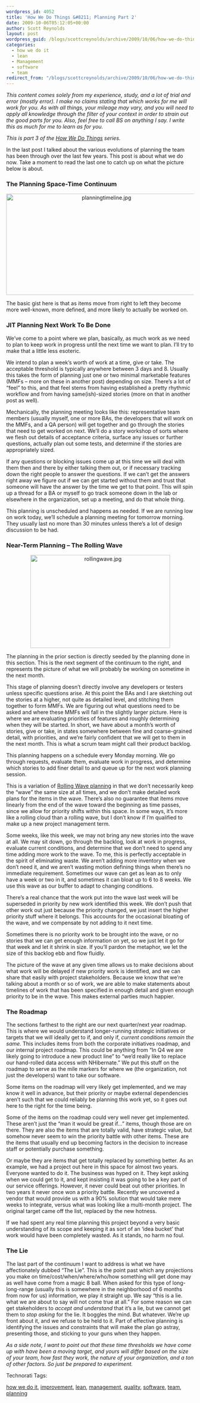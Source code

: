 ```yaml
---
wordpress_id: 4052
title: 'How We Do Things &#8211; Planning Part 2'
date: 2009-10-06T05:12:05+00:00
author: Scott Reynolds
layout: post
wordpress_guid: /blogs/scottcreynolds/archive/2009/10/06/how-we-do-things-planning-part-2.aspx
categories:
  - how we do it
  - lean
  - Management
  - software
  - team
redirect_from: "/blogs/scottcreynolds/archive/2009/10/06/how-we-do-things-planning-part-2.aspx/"
---
```

_This content comes solely from my experience, study, and a lot of trial and error (mostly error). I make no claims stating that which works for me will work for you. As with all things, your mileage may vary, and you will need to apply all knowledge through the filter of your context in order to strain out the good parts for you. Also, feel free to call BS on anything I say. I write this as much for me to learn as for you._

_This is part 3 of the [How We Do Things](https://lostechies.com/blogs/scottcreynolds/archive/2009/10/04/how-we-do-things-preamble-and-contents.aspx) series._

In the last post I talked about the various evolutions of planning the team has been through over the last few years. This post is about what we do now. Take a moment to read the last one to catch up on what the picture below is about.

### The Planning Space-Time Continuum

<div style="text-align:center">
  <img src="https://lostechies.com/content/scottreynolds/uploads/2011/03/planningtimeline.jpg" alt="planningtimeline.jpg" border="0" width="523" height="272" />
</div>

The basic gist here is that as items move from right to left they become more well-known, more defined, and more likely to actually be worked on.

### JIT Planning Next Work To Be Done

We&#8217;ve come to a point where we plan, basically, as much work as we need to plan to keep work in progress until the next time we want to plan. I&#8217;ll try to make that a little less esoteric.

We intend to plan a week&#8217;s worth of work at a time, give or take. The acceptable threshold is typically anywhere between 3 days and 8. Usually this takes the form of planning just one or two minimal marketable features (MMFs &#8211; more on these in another post) depending on size. There&#8217;s a lot of &#8220;feel&#8221; to this, and that feel stems from having established a pretty rhythmic workflow and from having same(ish)-sized stories (more on that in another post as well).

Mechanically, the planning meeting looks like this: representative team members (usually myself, one or more BAs, the developers that will work on the MMFs, and a QA person) will get together and go through the stories that need to get worked on next. We&#8217;ll do a story workshop of sorts where we flesh out details of acceptance criteria, surface any issues or further questions, actually plan out some tests, and determine if the stories are appropriately sized.

If any questions or blocking issues come up at this time we will deal with them then and there by either talking them out, or if necessary tracking down the right people to answer the questions. If we can&#8217;t get the answers right away we figure out if we can get started without them and trust that someone will have the answer by the time we get to that point. This will spin up a thread for a BA or myself to go track someone down in the lab or elsewhere in the organization, set up a meeting, and do that whole thing.

This planning is unscheduled and happens as needed. If we are running low on work today, we&#8217;ll schedule a planning meeting for tomorrow morning. They usually last no more than 30 minutes unless there&#8217;s a lot of design discussion to be had.

### Near-Term Planning &#8211; The Rolling Wave

<div style="text-align:center">
  <img src="https://lostechies.com/content/scottreynolds/uploads/2011/03/rollingwave.jpg" alt="rollingwave.jpg" border="0" width="375" height="250" />
</div>

The planning in the prior section is directly seeded by the planning done in this section. This is the next segment of the continuum to the right, and represents the picture of what we will probably be working on sometime in the next month.

This stage of planning doesn&#8217;t directly involve any developers or testers unless specific questions arise. At this point the BAs and I are sketching out the stories at a higher, not quite as detailed level, and stitching them together to form MMFs. We are figuring out what questions need to be asked and where these MMFs will fall in the slightly larger picture. Here is where we are evaluating priorities of features and roughly determining when they will be started. In short, we have about a month&#8217;s worth of stories, give or take, in states somewhere between fine and coarse-grained detail, with priorities, and we&#8217;re fairly confident that we will get to them in the next month. This is what a scrum team might call their product backlog.

This planning happens on a schedule every Monday morning. We go through requests, evaluate them, evaluate work in progress, and determine which stories to add finer detail to and queue up for the next work planning session.

This is a variation of [Rolling Wave planning](http://jrothman.com/blog/mpd/2004/05/rolling-wave-planning.html) in that we don&#8217;t necessarily keep the &#8220;wave&#8221; the same size at all times, and we don&#8217;t make detailed work plans for the items in the wave. There&#8217;s also no guarantee that items move linearly from the end of the wave toward the beginning as time passes, since we allow for priority shifts within this space. In some ways, it&#8217;s more like a rolling cloud than a rolling wave, but I don&#8217;t know if I&#8217;m qualified to make up a new project management term.

Some weeks, like this week, we may not bring any new stories into the wave at all. We may sit down, go through the backlog, look at work in progress, evaluate current conditions, and determine that we don&#8217;t need to spend any time adding more work to the wave. To me, this is perfectly acceptable in the spirit of eliminating waste. We aren&#8217;t adding more inventory when we don&#8217;t need it, and we aren&#8217;t wasting motion defining things when there&#8217;s no immediate requirement. Sometimes our wave can get as lean as to only have a week or two in it, and sometimes it can bloat up to 6 to 8 weeks. We use this wave as our buffer to adapt to changing conditions.

There&#8217;s a real chance that the work put into the wave last week will be superseded in priority by new work identified this week. We don&#8217;t push that other work out just because the priority changed, we just insert the higher priority stuff where it belongs. This accounts for the occasional bloating of the wave, and we compensate by not adding to it next time.

Sometimes there is no priority work to be brought into the wave, or no stories that we can get enough information on yet, so we just let it go for that week and let it shrink in size. If you&#8217;ll pardon the metaphor, we let the size of this backlog ebb and flow fluidly.

The picture of the wave at any given time allows us to make decisions about what work will be delayed if new priority work is identified, and we can share that easily with project stakeholders. Because we know that we&#8217;re talking about a month or so of work, we are able to make statements about timelines of work that has been specified in enough detail and given enough priority to be in the wave. This makes external parties much happier.

### The Roadmap

The sections farthest to the right are our next quarter/next year roadmap. This is where we would understand longer-running strategic initiatives or targets that we will ideally get to if, and only if, <em>current conditions remain the same.</em> This includes items from both the corporate initiatives roadmap, and our internal project roadmap. This could be anything from &#8220;In Q4 we are likely going to introduce a new product line&#8221; to &#8220;we&#8217;d really like to replace our hand-rolled data access with NHibernate.&#8221; We put this stuff on the roadmap to serve as the mile markers for where we (the organization, not just the developers) want to take our software.
</div>

Some items on the roadmap will very likely get implemented, and we may know it well in advance, but their priority or maybe external dependencies aren&#8217;t such that we could reliably be planning this work yet, so it goes out here to the right for the time being.

Some of the items on the roadmap could very well never get implemented. These aren&#8217;t just the &#8220;man it would be great if&#8230;&#8221; items, though those are on there. They are also the items that are totally valid, have strategic value, but somehow never seem to win the priority battle with other items. These are the items that usually end up becoming factors in the decision to increase staff or potentially purchase something.

Or maybe they are items that get totally replaced by something better. As an example, we had a project out here in this space for almost two years. Everyone wanted to do it. The business was hyped on it. They kept asking when we could get to it, and kept insisting it was going to be a key part of our service offerings. However, it never could beat out other priorities. In two years it never once won a priority battle. Recently we uncovered a vendor that would provide us with a 90% solution that would take mere weeks to integrate, versus what was looking like a multi-month project. The original target came off the list, replaced by the new hotness.

If we had spent any real time planning this project beyond a very basic understanding of its scope and keeping it as sort of an &#8216;idea bucket&#8217; that work would have been completely wasted. As it stands, no harm no foul.

### The Lie

The last part of the continuum I want to address is what we have affectionately dubbed &#8220;The Lie&#8221;. This is the point past which any projections you make on time/cost/when/where/who/how something will get done may as well have come from a magic 8 ball. When asked for this type of long-long-range (usually this is somewhere in the neighborhood of 6 months from now for us) information, we play it straight up. We say &#8220;this is a lie. what we are about to say will not come true at all.&#8221; For some reason we can get stakeholders to _accept and understand_ that it&#8217;s a lie, but we cannot get them to _stop asking_ for the lie. It boggles the mind. But whatever. We&#8217;re up front about it, and we refuse to be held to it. Part of effective planning is identifying the issues and constraints that will make the plan go astray, presenting those, and sticking to your guns when they happen.

_As a side note, I want to point out that these time thresholds we have come up with have been a moving target, and yours will differ based on the size of your team, how fast they work, the nature of your organization, and a ton of other factors. So just be prepared to experiment._

<!-- Technorati Tags Start -->

Technorati Tags:
  
<a href="http://technorati.com/tag/how                   2e                   6o                   1t" rel="tag">how we do it</a>, <a href="http://technorati.com/tag/improvement" rel="tag">improvement</a>, <a href="http://technorati.com/tag/lean" rel="tag">lean</a>, <a href="http://technorati.com/tag/management" rel="tag">management</a>, <a href="http://technorati.com/tag/quality" rel="tag">quality</a>, <a href="http://technorati.com/tag/software" rel="tag">software</a>, <a href="http://technorati.com/tag/team" rel="tag">team</a>, <a href="http://technorati.com/tag/planning" rel="tag">planning</a> 

<!-- Technorati Tags End -->
